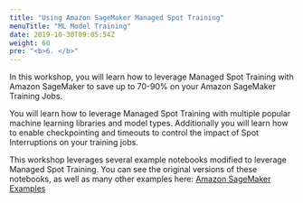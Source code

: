 ```yaml
---
title: "Using Amazon SageMaker Managed Spot Training"
menuTitle: "ML Model Training"
date: 2019-10-30T09:05:54Z
weight: 60
pre: "<b>6. </b>"
---
```


In this workshop, you will learn how to leverage Managed Spot Training with Amazon SageMaker to save up to 70-90% on your Amazon SageMaker Training Jobs.

You will learn how to leverage Managed Spot Training with multiple popular machine learning libraries and model types. Additionally you will learn how to enable checkpointing and timeouts to control the impact of Spot Interruptions on your training jobs.

This workshop leverages several example notebooks modified to leverage Managed Spot Training. You can see the original versions of these notebooks, as well as many other examples here: [Amazon SageMaker Examples](https://github.com/awslabs/amazon-sagemaker-examples)